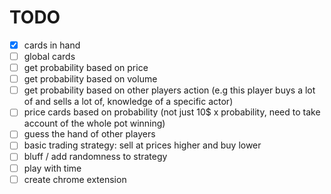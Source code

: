 # TODO

- [x] cards in hand
- [ ] global cards
- [ ] get probability based on price
- [ ] get probability based on volume
- [ ] get probability based on other players action (e.g this player buys a lot of and sells a lot of, knowledge of a specific actor)
- [ ] price cards based on probability (not just 10$ x probability, need to take account of the whole pot winning)
- [ ] guess the hand of other players
- [ ] basic trading strategy: sell at prices higher and buy lower
- [ ] bluff / add randomness to strategy
- [ ] play with time
- [ ] create chrome extension